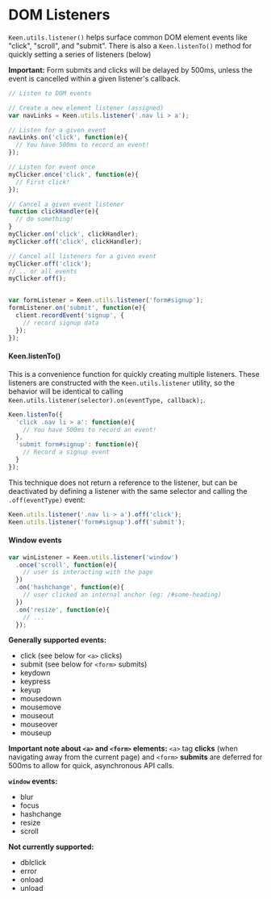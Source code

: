 # DOM Listeners

`Keen.utils.listener()` helps surface common DOM element events like "click", "scroll", and "submit". There is also a `Keen.listenTo()` method for quickly setting a series of listeners (below)

**Important:** Form submits and clicks will be delayed by 500ms, unless the event is cancelled within a given listener's callback.

```javascript
// Listen to DOM events

// Create a new element listener (assigned)
var navLinks = Keen.utils.listener('.nav li > a');

// Listen for a given event
navLinks.on('click', function(e){
  // You have 500ms to record an event!
});

// Listen for event once
myClicker.once('click', function(e){
  // First click!
});

// Cancel a given event listener
function clickHandler(e){
  // do something!
}
myClicker.on('click', clickHandler);
myClicker.off('click', clickHandler);

// Cancel all listeners for a given event
myClicker.off('click');
// .. or all events
myClicker.off();


var formListener = Keen.utils.listener('form#signup');
formListener.on('submit', function(e){
  client.recordEvent('signup', {
    // record signup data
  });
});
```

#### Keen.listenTo()

This is a convenience function for quickly creating multiple listeners. These listeners are constructed with the `Keen.utils.listener` utility, so the behavior will be identical to calling `Keen.utils.listener(selector).on(eventType, callback);`.

```javascript
Keen.listenTo({
  'click .nav li > a': function(e){
    // You have 500ms to record an event!
  },
  'submit form#signup': function(e){
    // Record a signup event
  }
});
```

This technique does not return a reference to the listener, but can be deactivated by defining a listener with the same selector and calling the `.off(eventType)` event:

```JavaScript
Keen.utils.listener('.nav li > a').off('click');
Keen.utils.listener('form#signup').off('submit');
```

#### Window events

```javascript
var winListener = Keen.utils.listener('window')
  .once('scroll', function(e){
    // user is interacting with the page
  })
  .on('hashchange', function(e){
    // user clicked an internal anchor (eg: /#some-heading)
  })
  .on('resize', function(e){
    // ...
  });
```

**Generally supported events:**

* click (see below for `<a>` clicks)
* submit (see below for `<form>` submits)
* keydown
* keypress
* keyup
* mousedown
* mousemove
* mouseout
* mouseover
* mouseup


**Important note about `<a>` and `<form>` elements:** `<a>` tag **clicks** (when navigating away from the current page) and `<form>` **submits** are deferred for 500ms to allow for quick, asynchronous API calls.

**`window` events:**

* blur
* focus
* hashchange
* resize
* scroll

**Not currently supported:**

* dblclick
* error
* onload
* unload
